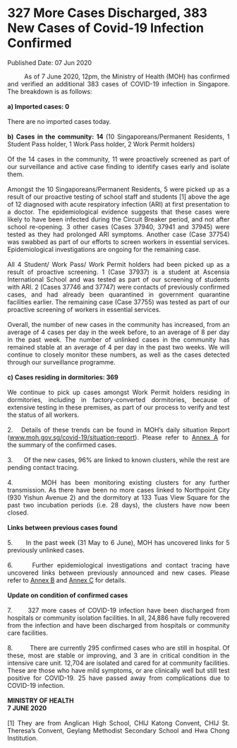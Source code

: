<html>
    <meta http-equiv="Content-Type" content="text/html; charset=utf-8"/>
    <meta charset="utf-8"/>
    <title>327 More Cases Discharged, 383 New Cases of Covid-19 Infection Confirmed</title>
    <body><h1>327 More Cases Discharged, 383 New Cases of Covid-19 Infection Confirmed</h1>
    <p>Published Date: 07 Jun 2020</p> <p style="text-align: justify;">&nbsp; &nbsp; &nbsp; &nbsp; &nbsp;As of 7 June 2020, 12pm, the Ministry of Health (MOH) has confirmed and verified an additional 383 cases of COVID-19 infection in Singapore. The breakdown is as follows:&nbsp;<br><br><strong>a) Imported cases: 0<br></strong><br>There are no imported cases today.&nbsp;<br><br><strong>b) Cases in the community: 14 </strong>(10 Singaporeans/Permanent Residents, 1 Student Pass holder, 1 Work Pass holder, 2 Work Permit holders)<br><br>Of the 14 cases in the community, 11 were proactively screened as part of our surveillance and active case finding to identify cases early and isolate them.&nbsp;<br><br>Amongst the 10 Singaporeans/Permanent Residents, 5 were picked up as a result of our proactive testing of school staff and students [1] above the age of 12 diagnosed with acute respiratory infection (ARI) at first presentation to a doctor. The epidemiological evidence suggests that these cases were likely to have been infected during the Circuit Breaker period, and not after school re-opening. 3 other cases (Cases 37940, 37941 and 37945) were tested as they had prolonged ARI symptoms. Another case (Case 37754) was swabbed as part of our efforts to screen workers in essential services. Epidemiological investigations are ongoing for the remaining case.&nbsp;<br><br>All 4 Student/ Work Pass/ Work Permit holders had been picked up as a result of proactive screening. 1 (Case 37937) is a student at Ascensia International School and was tested as part of our screening of students with ARI. 2 (Cases 37746 and 37747) were contacts of previously confirmed cases, and had already been quarantined in government quarantine facilities earlier. The remaining case (Case 37755) was tested as part of our proactive screening of workers in essential services.&nbsp;<br><br>Overall, the number of new cases in the community has increased, from an average of 4 cases per day in the week before, to an average of 8 per day in the past week. The number of unlinked cases in the community has remained stable at an average of 4 per day in the past two weeks. We will continue to closely monitor these numbers, as well as the cases detected through our surveillance programme.<br><br><strong>c) Cases residing in dormitories: 369<br></strong><br>We continue to pick up cases amongst Work Permit holders residing in dormitories, including in factory-converted dormitories, because of extensive testing in these premises, as part of our process to verify and test the status of all workers.&nbsp;<br><br>2.&nbsp; &nbsp;Details of these trends can be found in MOH’s daily situation Report (<a href="http://www.moh.gov.sg/covid-19/situation-report" title="" class="" target="">www.moh.gov.sg/covid-19/situation-report</a>). Please refer to <a href="/docs/librariesprovider5/default-document-library/annex-a6cdcd397872b4c05ae4ec58b04b79944.pdf?sfvrsn=a01a8adb_0" title="Annex A">Annex A</a>&nbsp;for the summary of the confirmed cases.&nbsp;<br><br>3.&nbsp; &nbsp; &nbsp; Of the new cases, 96% are linked to known clusters, while the rest are pending contact tracing.&nbsp;<br><br>4.&nbsp; &nbsp; &nbsp; &nbsp;MOH has been monitoring existing clusters for any further transmission. As there have been no more cases linked to Northpoint City (930 Yishun Avenue 2) and the dormitory at 133 Tuas View Square for the past two incubation periods (i.e. 28 days), the clusters have now been closed.<br><br><strong>Links between previous cases found<br></strong><br>5.&nbsp; &nbsp; &nbsp; In the past week (31 May to 6 June), MOH has uncovered links for 5 previously unlinked cases.&nbsp;<br><br>6.&nbsp; &nbsp; &nbsp;Further epidemiological investigations and contact tracing have uncovered links between previously announced and new cases. Please refer to <a href="/docs/librariesprovider5/default-document-library/annex-b0b02f4a061bd48a7952c0fe60a6289a8.pdf?sfvrsn=6e749ca1_0" title="Annex B">Annex B</a>&nbsp;and <a href="/docs/librariesprovider5/default-document-library/annex-c3542c76a440c4f2aa27546b92b0473a7.pdf?sfvrsn=19b69069_0" title="Annex C">Annex C</a>&nbsp;for details.<br><br><strong>Update on condition of confirmed cases<br></strong><br>7.&nbsp; &nbsp; &nbsp; 327 more cases of COVID-19 infection have been discharged from hospitals or community isolation facilities. In all, 24,886 have fully recovered from the infection and have been discharged from hospitals or community care facilities.&nbsp;<br><br>8.&nbsp; &nbsp; &nbsp; &nbsp; &nbsp;There are currently 295 confirmed cases who are still in hospital. Of these, most are stable or improving, and 3 are in critical condition in the intensive care unit. 12,704 are isolated and cared for at community facilities. These are those who have mild symptoms, or are clinically well but still test positive for COVID-19. 25 have passed away from complications due to COVID-19 infection.&nbsp;<br><br><strong>MINISTRY OF HEALTH<br>7 JUNE 2020<br><br></strong>[1]&nbsp;They are from Anglican High School, CHIJ Katong Convent, CHIJ St. Theresa’s Convent, Geylang Methodist Secondary School and Hwa Chong Institution.&nbsp;</p></body>
</html>